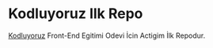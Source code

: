# Kodluyoruz Ilk Repo
[Kodluyoruz](https://www.kodluyoruz.org/) Front-End Egitimi Odevi İcin Actigim İlk Repodur.

